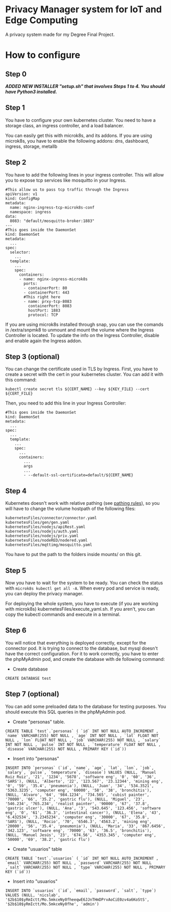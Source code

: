 # Privacy Manager system for IoT and Edge Computing
A privacy system made for my Degree Final Project.

# How to configure

## Step 0

***ADDED NEW INSTALLER "setup.sh" that involves Steps 1 to 4. You should have Python3 installed.***

## Step 1

You have to configure your own kubernetes cluster. You need to have a storage class, an ingress controller, and a load balancer.

You can easily get this with microk8s, and its addons. If you are using microk8s, you have to enable the following addons: dns, dashboard, ingress, storage, metallb

## Step 2
You have to add the following lines in your ingress controller. This will allow you to expose tcp services like mosquitto in your Ingress.

```
#This allow us to pass tcp traffic through the Ingress
apiVersion: v1
kind: ConfigMap
metadata:
  name: nginx-ingress-tcp-microk8s-conf
  namespace: ingress
data:
  8083: "default/mosquitto-broker:1883"
---
#This goes inside the DaemonSet
kind: DaemonSet
metadata:
  ...
spec:
  selector:
    ...
  template:
    ...
    spec:
      containers:
      - name: nginx-ingress-microk8s
        ports:
        - containerPort: 80
        - containerPort: 443
        #This right here
        - name: prxy-tcp-8083
          containerPort: 8083
          hostPort: 1883
          protocol: TCP

```
If you are using microk8s installed through snap, you can use the comands in /extra/snpmk8 to unmount and mount the volume where the Ingress Controller is located. To update the info on the Ingress Controller, disable and enable again the Ingress addon.

## Step 3 (optional)

You can change the certificate used in TLS by Ingress.
First, you have to create a secret with the cert in your kubernetes cluster. You can add it with this command:
```
kubectl create secret tls ${CERT_NAME} --key ${KEY_FILE} --cert ${CERT_FILE}
```

Then, you need to add this line in your Ingress Controller:
```
#This goes inside the DaemonSet
kind: DaemonSet
metadata:
  ...
spec:
  ...
  template:
    ...
    spec:
      ...
      containers:
        ...
        args
        ...
        - --default-ssl-certificate=default/${CERT_NAME}
```


## Step 4
Kubernetes doesn't work with relative pathing (see [pathing rules](https://github.com/kubernetes/kubernetes/pull/20328/files)), so you will have to change the volume hostpath of the following files:

```
kubernetesFiles/connector/connector.yaml
kubernetesFiles/gen/gen.yaml
kubernetesFiles/nodejs/apiRest.yaml
kubernetesFiles/nodejs/auth.yaml
kubernetesFiles/nodejs/priv.yaml
kubernetesFiles/nodeRED/nodered.yaml
kubernetesFiles/mqttimg/mosquitto.yaml
```

You have to put the path to the folders inside mounts/ on this git.

## Step 5
Now you have to wait for the system to be ready. You can check the status with ```microk8s kubectl get all -A```. When every pod and service is ready, you can deploy the privacy manager. 

For deploying the whole system, you have to execute (if you are working with microk8s) kubernetesFiles/execute_yaml.sh. If you aren't, you can copy the kubectl commands and execute in a terminal.

## Step 6
You will notice that everything is deployed correctly, except for the connector pod. It is trying to connect to the database, but mysql doesn't have the correct configuration. For it to work correctly, you have to enter the phpMyAdmin pod, and create the database with de following command:

- Create database
```
CREATE DATABASE test
```
## Step 7 (optional)
You can add some preloaded data to the database for testing purposes. You should execute this SQL queries in the phpMyAdmin pod.

- Create "personas" table.
```
CREATE TABLE `test`.`personas` ( `id` INT NOT NULL AUTO_INCREMENT , `name` VARCHAR(255) NOT NULL , `age` INT NOT NULL , `lat` FLOAT NOT NULL , `lon` FLOAT NOT NULL , `job` VARCHAR(255) NOT NULL , `salary` INT NOT NULL , `pulse` INT NOT NULL , `temperature` FLOAT NOT NULL , `disease` VARCHAR(255) NOT NULL , PRIMARY KEY (`id`))
```
- Insert into "personas"
```
INSERT INTO `personas` (`id`, `name`, `age`, `lat`, `lon`, `job`, `salary`, `pulse`, `temperature`, `disease`) VALUES (NULL, 'Manuel Ruiz Ruiz', '21', '1234', '5678', 'software eng', '0', '60', '36', 'SARS'), (NULL, 'Alberto', '22', '123.567', '23.12344', 'mining eng', '0', '59', '35.4', 'pneumonia'), (NULL, 'Juan', '34', '534.3521', '5363.3235', 'computer eng', '60000', '58', '38', 'bronchitis'), (NULL, 'Alvaro', '64', '984.1234', '734.565', 'cubist painter', '70000', '66', '35.2', 'gastric flu'), (NULL, 'Miguel', '23', '546.234', '765.234', 'realist painter', '90000', '67', '37.8', 'gastric ulcer'), (NULL, 'Ana', '3', '543.645', '123.456', 'software eng', '0', '61', '36.3', 'intestinal cancer'), (NULL, 'Elena', '43', '6.432534', '3.2345234', 'computer eng', '30000', '67', '35.8', 'SARS'), (NULL, 'Rocio', '70', '6546.3', '4563.2', 'mining eng', '20000', '56', '35.4', 'pneumonia'), (NULL, 'Maria', '33', '867.6456', '342.123', 'software eng', '70000', '63', '36.5', 'bronchitis'), (NULL, 'Manuel Jesús', '23', '674.56', '4353.345', 'computer eng', '50000', '69', '38.2', 'gastric flu') 
```
- Create "usuarios" table
```
CREATE TABLE `test`.`usuarios` ( `id` INT NOT NULL AUTO_INCREMENT , `email` VARCHAR(255) NOT NULL , `password` VARCHAR(255) NOT NULL ,`salt` VARCHAR(255) NOT NULL , `type` VARCHAR(255) NOT NULL , PRIMARY KEY (`id`))
```
- Insert into "usuarios"
```
INSERT INTO `usuarios` (`id`, `email`, `password`, `salt`, `type`) VALUES (NULL, 'nicslab', '$2b$10$yRmIctt/Mo.5mkceNy0fheeqwE6JJnTHmDPrvAoCiE0zv4a6KoStS', '$2b$10$yRmIctt/Mo.5mkceNy0fhe', 'admin') 
```
